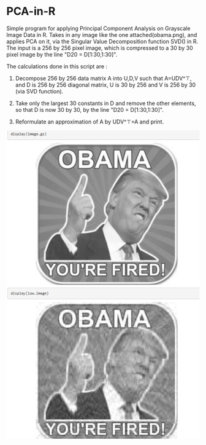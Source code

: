 # PCA-in-R
Simple program for applying Principal Component Analysis on Grayscale Image Data in R.
Takes in any image like the one attached(obama.png), and applies PCA on it, via the Singular Value Decomposition function SVD() in R.
The input is a 256 by 256 pixel image, which is compressed to a 30 by 30 pixel image by the line "D20 = D[1:30,1:30]".

The calculations done in this script are : 
1. Decompose 256 by 256 data matrix A into U,D,V such that A=UDV^⊤, and D is 256 by 256 diagonal matrix, U is 30 by 256 and V is 256 by 30 (via SVD function).

2. Take only the largest 30 constants in D and remove the other elements, so that D is now 30 by 30,  by the line "D20 = D[1:30,1:30]".

3. Reformulate an approximation of  A by UDV^⊤=A and print.

![alt text](https://raw.githubusercontent.com/parthnan/PCA-in-R/master/PCAexample.png)

